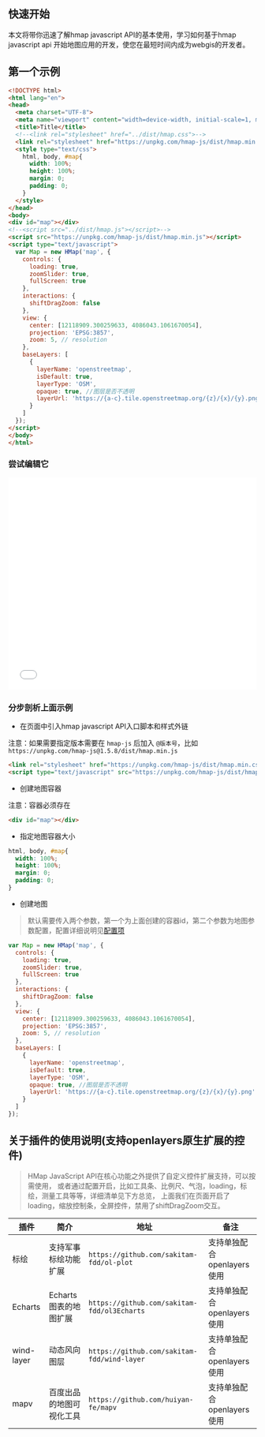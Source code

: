 ## 快速开始

本文将带你迅速了解hmap javascript API的基本使用，学习如何基于hmap javascript api
开始地图应用的开发，使您在最短时间内成为webgis的开发者。

## 第一个示例

```html
<!DOCTYPE html>
<html lang="en">
<head>
  <meta charset="UTF-8">
  <meta name="viewport" content="width=device-width, initial-scale=1, maximum-scale=1">
  <title>Title</title>
  <!--<link rel="stylesheet" href="../dist/hmap.css">-->
  <link rel="stylesheet" href="https://unpkg.com/hmap-js/dist/hmap.min.css">
  <style type="text/css">
    html, body, #map{
      width: 100%;
      height: 100%;
      margin: 0;
      padding: 0;
    }
  </style>
</head>
<body>
<div id="map"></div>
<!--<script src="../dist/hmap.js"></script>-->
<script src="https://unpkg.com/hmap-js/dist/hmap.min.js"></script>
<script type="text/javascript">
  var Map = new HMap('map', {
    controls: {
      loading: true,
      zoomSlider: true,
      fullScreen: true
    },
    interactions: {
      shiftDragZoom: false
    },
    view: {
      center: [12118909.300259633, 4086043.1061670054],
      projection: 'EPSG:3857',
      zoom: 5, // resolution
    },
    baseLayers: [
      {
        layerName: 'openstreetmap',
        isDefault: true,
        layerType: 'OSM',
        opaque: true, //图层是否不透明
        layerUrl: 'https://{a-c}.tile.openstreetmap.org/{z}/{x}/{y}.png'
      }
    ]
  });
</script>
</body>
</html>
```

### 尝试编辑它

<iframe width="100%" height="430" src="//jsrun.net/yUiKp/embedded/all/light/" allowfullscreen="allowfullscreen" frameborder="0"></iframe>

### 分步剖析上面示例

* 在页面中引入hmap javascript API入口脚本和样式外链

注意：如果需要指定版本需要在 `hmap-js` 后加入 `@版本号`，比如 `https://unpkg.com/hmap-js@1.5.8/dist/hmap.min.js`

```html
<link rel="stylesheet" href="https://unpkg.com/hmap-js/dist/hmap.min.css">
<script type="text/javascript" src="https://unpkg.com/hmap-js/dist/hmap.min.js"></script>
```

* 创建地图容器

注意：容器必须存在

```html
<div id="map"></div>
``` 

* 指定地图容器大小

```css
html, body, #map{
  width: 100%;
  height: 100%;
  margin: 0;
  padding: 0;
}
```

* 创建地图

> 默认需要传入两个参数，第一个为上面创建的容器id，第二个参数为地图参数配置，配置详细说明见[配置项](api/map/map-options.md)

```javascript
var Map = new HMap('map', {
  controls: {
    loading: true,
    zoomSlider: true,
    fullScreen: true
  },
  interactions: {
    shiftDragZoom: false
  },
  view: {
    center: [12118909.300259633, 4086043.1061670054],
    projection: 'EPSG:3857',
    zoom: 5, // resolution
  },
  baseLayers: [
    {
      layerName: 'openstreetmap',
      isDefault: true,
      layerType: 'OSM',
      opaque: true, //图层是否不透明
      layerUrl: 'https://{a-c}.tile.openstreetmap.org/{z}/{x}/{y}.png'
    }
  ]
});
```

## 关于插件的使用说明(支持openlayers原生扩展的控件)

> HMap JavaScript API在核心功能之外提供了自定义控件扩展支持，可以按需使用，
  或者通过配置开启，比如工具条、比例尺、气泡，loading，标绘，测量工具等等，详细清单见下方总览，
  上面我们在页面开启了loading，缩放控制条，全屏控件，禁用了shiftDragZoom交互。
   

| 插件 | 简介 | 地址 | 备注 |
| --- | --- | --- | --- |
| 标绘 | 支持军事标绘功能扩展 | `https://github.com/sakitam-fdd/ol-plot` | 支持单独配合openlayers使用 |
| Echarts | Echarts图表的地图扩展 | `https://github.com/sakitam-fdd/ol3Echarts` | 支持单独配合openlayers使用 |
| wind-layer | 动态风向图层 | `https://github.com/sakitam-fdd/wind-layer` | 支持单独配合openlayers使用 |
| mapv | 百度出品的地图可视化工具 | `https://github.com/huiyan-fe/mapv` | 支持单独配合openlayers使用 |
